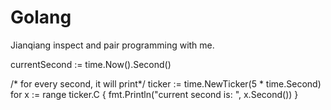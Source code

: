 # Golang
Jianqiang inspect and pair programming with me.



currentSecond := time.Now().Second()

/*  for every second, it will print*/
	ticker := time.NewTicker(5 * time.Second)
	for x := range ticker.C {
		fmt.Println("current second is: ", x.Second())
}